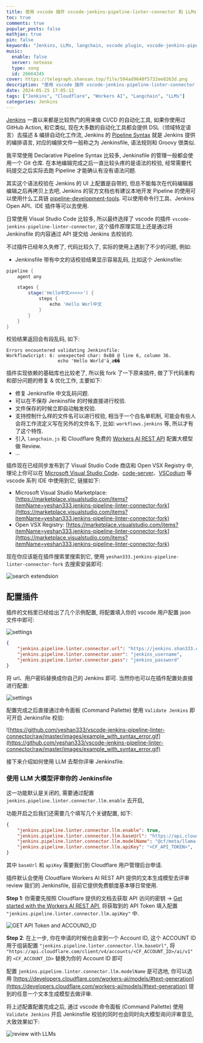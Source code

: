 ```yaml
---
title: 使用 vscode 插件 vscode-jenkins-pipeline-linter-connector 和 LLMs 大模型校验你的 Jenkinsfile
toc: true
comments: true
popular_posts: false
mathjax: true
pin: false
keywords: "Jenkins, LLMs, langchain, vscode plugin, vscode-jenkins-pipeline-linter-connector"
music:
  enable: false
  server: netease
  type: song
  id: 26664345
cover: https://telegraph.shansan.top/file/594ad9640f5732ee8263d.png
description: "使用 vscode 插件 vscode-jenkins-pipeline-linter-connector 和 LLMs 校验你的 Jenkinsfile"
date: 2024-05-25 17:05:12
tags: ["Jenkins", "Cloudflare", "Workers AI", "Langchain", "LLMs"]
categories: Jenkins
---
```


[Jenkins](https://www.jenkins.io/) 一直以来都是比较热门的用来做 CI/CD 的自动化工具, 如果你使用过 GitHub Action, 和它类似, 现在大多数的自动化工具都会提供 DSL（领域特定语言）去描述 & 编排自动化工作流, Jenkins 的 [Pipeline Syntax](https://www.jenkins.io/doc/book/pipeline/syntax/) 就是 Jenkins 提供的编排语言, 对应的编排文件一般称之为 Jenkinsfile, 语法规则和 Groovy 很类似. 

我平常使用 Declarative Pipeline Syntax 比较多, Jenkinsfile 的管理一般都会使用一个 Git 仓库. 在本地编辑完成之后一直比较头疼的是语法的校验, 经常需要代码提交之后实际去跑 Pipeline 才能确认有没有语法问题. 

其实这个语法校验在 Jenkins 的 UI 上配置是自带的, 但总不能每次在代码编辑器编辑之后再拷贝上去吧, Jenkins 的官方文档也有建议本地开发 Pipeline 的使用可以使用什么工具链 [pipeline-development-tools](https://www.jenkins.io/doc/book/pipeline/development/#pipeline-development-tools). 可以使用命令行工具、Jenkins Open API、IDE 插件等可以去使用. 

日常使用 Visual Studio Code 比较多, 所以最终选择了 vscode 的插件 `vscode-jenkins-pipeline-linter-connector`, 这个插件原理实现上还是通过将 Jenkinsfile 的内容通过 API 提交给 Jenkins 去校验的.

不过插件已经年久失修了, 代码比较久了, 实际的使用上遇到了不少的问题, 例如: 

- Jenkinsfile 带有中文的话校验结果显示容易乱码, 比如这个 Jenkinsfile:

```groovy
pipeline {
    agent any

    stages {
        stage('Hello中文>>>>>') {
            steps {
                echo 'Hello Worl中文
            }
        }
    }
}
```

校验结果返回会有段乱码, 如下: 

```shell
Errors encountered validating Jenkinsfile:
WorkflowScript: 6: unexpected char: 0xB8 @ line 6, column 36.
                   echo 'Hello World'ä¸­æ��
```

插件实现依赖的基础库也比较老了, 所以我 fork 了一下原来插件, 做了下代码重构和部分问题的修复 & 优化工作, 主要如下: 

- 修复 Jenkinsfile 中文乱码问题.
- 可以在不保存 Jenkinsfile 的时候直接进行校验.
- 文件保存的时候立即自动触发校验.
- 支持控制什么样的文件名可以进行校验, 相当于一个白名单机制, 可能会有些人会将工作流定义写在另外的文件名下, 比如: `workflows.jenkins` 等, 所以才有了这个特性.
- 引入 `langchain.js` 和 Cloudflare 免费的 [Workers AI REST API](https://developers.cloudflare.com/workers-ai/get-started/rest-api/) 配置大模型做 Review.
- ...

插件现在已经同步发布到了 Visual Studio Code 商店和 Open VSX Registry 中, 理论上你可以在 [Microsoft Visual Studio Code](https://code.visualstudio.com/)、[code-server](https://github.com/coder/code-server)、[VSCodium](https://vscodium.com/) 等 vscode 系列 IDE 中使用到它, 链接如下:

- Microsoft Visual Studio Marketplace: [https://marketplace.visualstudio.com/items?itemName=yeshan333.jenkins-pipeline-linter-connector-fork](https://marketplace.visualstudio.com/items?itemName=yeshan333.jenkins-pipeline-linter-connector-fork)
- Open VSX Registry: [https://marketplace.visualstudio.com/items?itemName=yeshan333.jenkins-pipeline-linter-connector-fork](https://marketplace.visualstudio.com/items?itemName=yeshan333.jenkins-pipeline-linter-connector-fork)

现在你应该能在插件搜索里搜索到它, 使用 `yeshan333.jenkins-pipeline-linter-connector-fork` 去搜索安装即可:

![search extendsion](https://telegraph.shansan.top/file/ca35ab00c512683aff15a.png)

## 配置插件

插件的文档里已经给出了几个示例配置, 将配置填入你的 vscode 用户配置 json 文件中即可:

![settings](https://telegraph.shansan.top/file/09b95699e28b2bafe3149.png)

```json
{
    "jenkins.pipeline.linter.connector.url": "https://jenkins.shan333.cn/pipeline-model-converter/validate",
    "jenkins.pipeline.linter.connector.user": "jenkins_username",
    "jenkins.pipeline.linter.connector.pass": "jenkins_password"
}
```

将 url、用户密码替换成你自己的 Jenkins 即可. 当然你也可以在插件配置处直接进行配置:

![settings](https://telegraph.shansan.top/file/0ddecbae6772b5d22432b.png)

配置完成之后直接通过命令面板 (Command Pallette) 使用 `Validate Jenkins` 即可开启 Jenkinsfile 校验: 

![https://github.com/yeshan333/vscode-jenkins-pipeline-linter-connector/raw/master/images/example_with_syntax_error.gif](https://github.com/yeshan333/vscode-jenkins-pipeline-linter-connector/raw/master/images/example_with_syntax_error.gif)

接下来介绍如何使用 LLM 去帮你评审 Jenkinsfile. 

### 使用 LLM 大模型评审你的 Jenkinsfile

这一功能默认是关闭的, 需要通过配置 `jenkins.pipeline.linter.connector.llm.enable` 去开启, 

功能开启之后我们还需要几个填写几个关键配置, 如下: 

```json
{
    "jenkins.pipeline.linter.connector.llm.enable": true,
    "jenkins.pipeline.linter.connector.llm.baseUrl": "https://api.cloudflare.com/client/v4/accounts/<CF_ACCOUNT_ID>/ai/v1",
    "jenkins.pipeline.linter.connector.llm.modelName": "@cf/meta/llama-2-7b-chat-fp16",
    "jenkins.pipeline.linter.connector.llm.apiKey": "<CF_API_TOKEN>",
}
```

其中 `baseUrl` 和 `apiKey` 需要我们到 Cloudflare 用户管理后台申请. 

插件默认会使用 Cloudflare Workers AI REST API 提供的文本生成模型去评审 review 我们的 Jenkinsfile, 目前它提供免费额度基本够日常使用. 

**Step 1**: 你需要先按照 Cloudflare 提供的文档去获取 API 访问的密钥 -> [Get started with the Workers AI REST API](https://developers.cloudflare.com/workers-ai/get-started/rest-api/), 将获取到的 API Token 填入配置 `"jenkins.pipeline.linter.connector.llm.apiKey"` 中. 

![GET API Token and ACCOUND_ID](https://telegraph.shansan.top/file/3856642f14eb9c17411bc.png)

**Step 2**: 在上一步, 你在申请的时候也会拿到一个 Account ID, 这个 ACCOUNT ID 用于组装配置 `"jenkins.pipeline.linter.connector.llm.baseUrl"`, 将 `"https://api.cloudflare.com/client/v4/accounts/<CF_ACCOUNT_ID>/ai/v1"` 的 `<CF_ACCOUNT_ID>` 替换为你的 Account ID 即可

配置 `jenkins.pipeline.linter.connector.llm.modelName` 是可选地, 你可以选用 [https://developers.cloudflare.com/workers-ai/models/#text-generation](https://developers.cloudflare.com/workers-ai/models/#text-generation) 提到的任意一个文本生成模型去做评审. 

将上述配置配置完成之后, 通过 vscode 命令面板 (Command Pallette) 使用 `Validate Jenkins` 开启 Jenkinsfile 校验的同时也会同时向大模型询问评审意见, 大致效果如下: 

![review with LLMs](https://telegraph.shansan.top/file/9052330caafc891b5e282.png)
